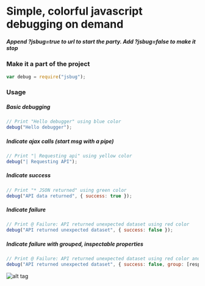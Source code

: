 # Simple, colorful javascript debugging on demand

##### Append ?jsbug=true to url to start the party. Add ?jsbug=false to make it stop


### Make it a part of the project
```javascript
var debug = require("jsbug");
```

### Usage

##### Basic debugging
```javascript
// Print "Hello debugger" using blue color
debug("Hello debugger"); 
```

##### Indicate ajax calls (start msg with a pipe)
```javascript
// Print "| Requesting api" using yellow color
debug("| Requesting API"); 
```

##### Indicate success
```javascript
// Print "* JSON returned" using green color
debug("API data returned", { success: true }); 
```

##### Indicate failure
```javascript
// Print @ Failure: API returned unexpected dataset using red color
debug("API returned unexpected dataset", { success: false }); 
```

##### Indicate failure with grouped, inspectable properties
```javascript
// Print @ Failure: API returned unexpected dataset using red color and make response object inspectable
debug("API returned unexpected dataset", { success: false, group: [response] }); 
```

![alt tag](https://raw.githubusercontent.com/b44rd/jsbug/master/screenshot.png)

